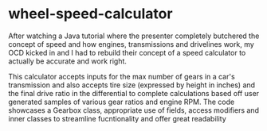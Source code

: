 # wheel-speed-calculator

After watching a Java tutorial where the presenter completely butchered the concept of speed and how engines, transmissions and drivelines work, my OCD kicked in
and I had to rebuild their concept of a speed calculator to actually be accurate and work right.

This calculator accepts inputs for the max number of gears in a car's transmission and also accepts tire size (expressed by height in inches) and the final drive ratio in
the differential to complete calculations based off user generated samples of various gear ratios and engine RPM.
The code showcases a Gearbox class, appropriate use of fields, access modifiers and inner classes to streamline fucntionality and offer great readability
